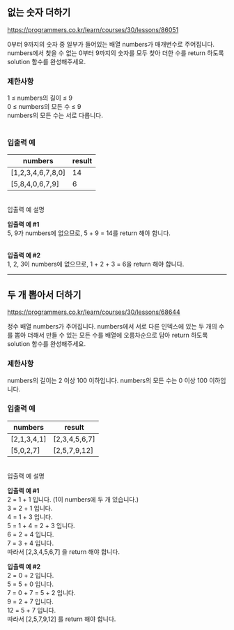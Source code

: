 ## 없는 숫자 더하기
https://programmers.co.kr/learn/courses/30/lessons/86051

0부터 9까지의 숫자 중 일부가 들어있는 배열 numbers가 매개변수로 주어집니다. <br>numbers에서 찾을 수 없는 0부터 9까지의 숫자를 모두 찾아 더한 수를 return 하도록 solution 함수를 완성해주세요.

### 제한사항
1 ≤ numbers의 길이 ≤ 9<br>
0 ≤ numbers의 모든 수 ≤ 9<br>
numbers의 모든 수는 서로 다릅니다.<br><br>

### 입출력 예
|numbers|result|
|---|---|
|[1,2,3,4,6,7,8,0]|14|
|[5,8,4,0,6,7,9]|6|
<br>
입출력 예 설명<br>

**입출력 예 #1**<br>
5, 9가 numbers에 없으므로, 5 + 9 = 14를 return 해야 합니다.<br><br>

**입출력 예 #2**<br>
1, 2, 3이 numbers에 없으므로, 1 + 2 + 3 = 6을 return 해야 합니다.

---

## 두 개 뽑아서 더하기
https://programmers.co.kr/learn/courses/30/lessons/68644

정수 배열 numbers가 주어집니다. numbers에서 서로 다른 인덱스에 있는 두 개의 수를 뽑아 더해서 만들 수 있는 모든 수를 배열에 오름차순으로 담아 return 하도록 solution 함수를 완성해주세요.

### 제한사항
numbers의 길이는 2 이상 100 이하입니다.
numbers의 모든 수는 0 이상 100 이하입니다.

### 입출력 예
|numbers|result|
|---|---|
|[2,1,3,4,1]|[2,3,4,5,6,7]|
|[5,0,2,7]|[2,5,7,9,12]|
<br>
입출력 예 설명<br>

**입출력 예 #1** <br>
2 = 1 + 1 입니다. (1이 numbers에 두 개 있습니다.)<br>
3 = 2 + 1 입니다.<br>
4 = 1 + 3 입니다.<br>
5 = 1 + 4 = 2 + 3 입니다.<br>
6 = 2 + 4 입니다.<br>
7 = 3 + 4 입니다.<br>
따라서 [2,3,4,5,6,7] 을 return 해야 합니다.<br>

**입출력 예 #2** <br>
2 = 0 + 2 입니다.<br>
5 = 5 + 0 입니다.<br>
7 = 0 + 7 = 5 + 2 입니다.<br>
9 = 2 + 7 입니다.<br>
12 = 5 + 7 입니다.<br>
따라서 [2,5,7,9,12] 를 return 해야 합니다.<br>
